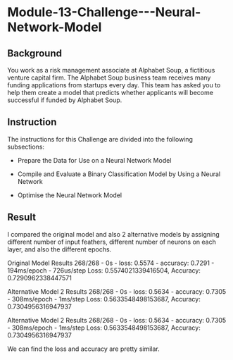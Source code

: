 # Module-13-Challenge---Neural-Network-Model

## Background 

You work as a risk management associate at Alphabet Soup, a fictitious venture capital firm. The Alphabet Soup business team receives many funding applications from startups every day. This team has asked you to help them create a model that predicts whether applicants will become successful if funded by Alphabet Soup.

## Instruction
The instructions for this Challenge are divided into the following subsections:

* Prepare the Data for Use on a Neural Network Model

* Compile and Evaluate a Binary Classification Model by Using a Neural Network

* Optimise the Neural Network Model

## Result

I compared the original model and also 2 alternative models by assigning different number of input feathers, different number of neurons on each layer, and also the different epochs.

Original Model Results
268/268 - 0s - loss: 0.5574 - accuracy: 0.7291 - 194ms/epoch - 726us/step
Loss: 0.5574021339416504, Accuracy: 0.7290962338447571

Alternative Model 2 Results
268/268 - 0s - loss: 0.5634 - accuracy: 0.7305 - 308ms/epoch - 1ms/step
Loss: 0.5633548498153687, Accuracy: 0.7304956316947937

Alternative Model 2 Results
268/268 - 0s - loss: 0.5634 - accuracy: 0.7305 - 308ms/epoch - 1ms/step
Loss: 0.5633548498153687, Accuracy: 0.7304956316947937

We can find the loss and accuracy are pretty similar. 